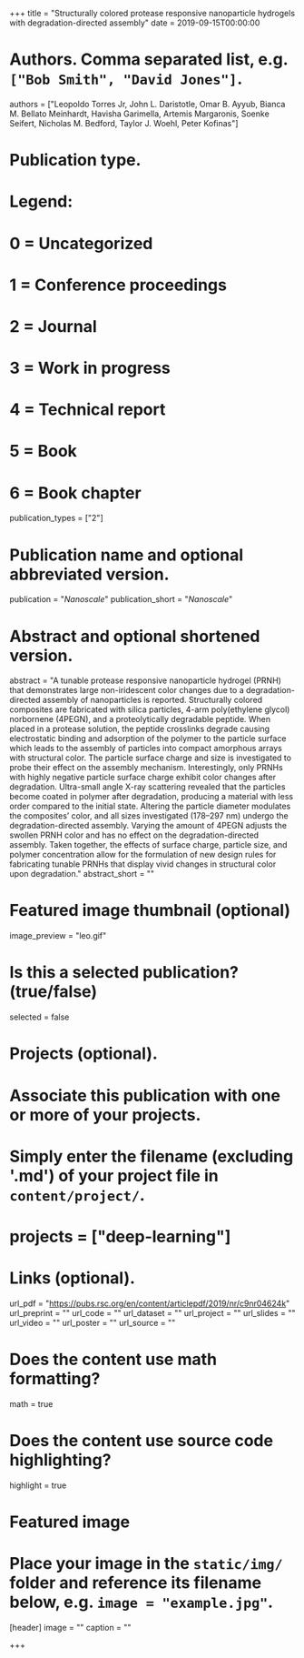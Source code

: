 +++
title = "Structurally colored protease responsive nanoparticle hydrogels with degradation-directed assembly"
date = 2019-09-15T00:00:00

# Authors. Comma separated list, e.g. `["Bob Smith", "David Jones"]`.
authors = ["Leopoldo Torres Jr, John L. Daristotle, Omar B. Ayyub, Bianca M. Bellato Meinhardt, Havisha Garimella, Artemis Margaronis, Soenke Seifert, Nicholas M. Bedford, Taylor J. Woehl, Peter Kofinas"]

# Publication type.
# Legend:
# 0 = Uncategorized
# 1 = Conference proceedings
# 2 = Journal
# 3 = Work in progress
# 4 = Technical report
# 5 = Book
# 6 = Book chapter
publication_types = ["2"]

# Publication name and optional abbreviated version.
publication = "*Nanoscale*"
publication_short = "*Nanoscale*"

# Abstract and optional shortened version.
abstract = "A tunable protease responsive nanoparticle hydrogel (PRNH) that demonstrates large non-iridescent color changes due to a degradation-directed assembly of nanoparticles is reported. Structurally colored composites are fabricated with silica particles, 4-arm poly(ethylene glycol) norbornene (4PEGN), and a proteolytically degradable peptide. When placed in a protease solution, the peptide crosslinks degrade causing electrostatic binding and adsorption of the polymer to the particle surface which leads to the assembly of particles into compact amorphous arrays with structural color. The particle surface charge and size is investigated to probe their effect on the assembly mechanism. Interestingly, only PRNHs with highly negative particle surface charge exhibit color changes after degradation. Ultra-small angle X-ray scattering revealed that the particles become coated in polymer after degradation, producing a material with less order compared to the initial state. Altering the particle diameter modulates the composites’ color, and all sizes investigated (178–297 nm) undergo the degradation-directed assembly. Varying the amount of 4PEGN adjusts the swollen PRNH color and has no effect on the degradation-directed assembly. Taken together, the effects of surface charge, particle size, and polymer concentration allow for the formulation of new design rules for fabricating tunable PRNHs that display vivid changes in structural color upon degradation."
abstract_short = ""

# Featured image thumbnail (optional)
image_preview = "leo.gif"

# Is this a selected publication? (true/false)
selected = false

# Projects (optional).
#   Associate this publication with one or more of your projects.
#   Simply enter the filename (excluding '.md') of your project file in `content/project/`.
#  projects = ["deep-learning"]

# Links (optional).
url_pdf = "https://pubs.rsc.org/en/content/articlepdf/2019/nr/c9nr04624k"
url_preprint = ""
url_code = ""
url_dataset = ""
url_project = ""
url_slides = ""
url_video = ""
url_poster = ""
url_source = ""

# Does the content use math formatting?
math = true

# Does the content use source code highlighting?
highlight = true

# Featured image
# Place your image in the `static/img/` folder and reference its filename below, e.g. `image = "example.jpg"`.
[header]
image = ""
caption = ""

+++